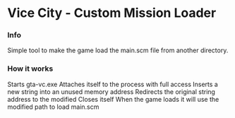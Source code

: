 # Vice City - Custom Mission Loader
### Info
Simple tool to make the game load the main.scm file from another directory.
### How it works
Starts gta-vc.exe
Attaches itself to the process with full access
Inserts a new string into an unused memory address
Redirects the original string address to the modified
Closes itself
When the game loads it will use the modified path to load main.scm
